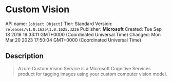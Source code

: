 # Custom Vision
API name: `[object Object]`
Tier: Standard
Version: `releases/v1.0.1625\1.0.1625.3226`
Publisher: **Microsoft**
Created: Tue Sep 18 2018 19:33:11 GMT+0000 (Coordinated Universal Time)
Changed: Mon Mar 20 2023 17:50:04 GMT+0000 (Coordinated Universal Time)

## Description
> Azure Custom Vision Service is a Microsoft Cognitive Services product for tagging images using your custom computer vision model.
